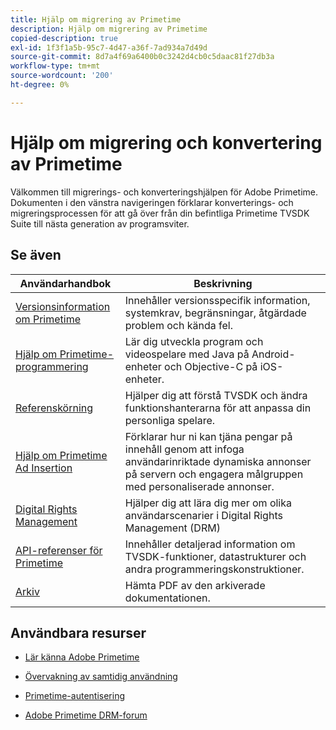 ```yaml
---
title: Hjälp om migrering av Primetime
description: Hjälp om migrering av Primetime
copied-description: true
exl-id: 1f3f1a5b-95c7-4d47-a36f-7ad934a7d49d
source-git-commit: 8d7a4f69a6400b0c3242d4cb0c5daac81f27db3a
workflow-type: tm+mt
source-wordcount: '200'
ht-degree: 0%

---
```


# Hjälp om migrering och konvertering av Primetime

Välkommen till migrerings- och konverteringshjälpen för Adobe Primetime. Dokumenten i den vänstra navigeringen förklarar konverterings- och migreringsprocessen för att gå över från din befintliga Primetime TVSDK Suite till nästa generation av programsviter.

## Se även

| Användarhandbok | Beskrivning |
|--- |--- |
| [Versionsinformation om Primetime](/help/release-notes/home.md) | Innehåller versionsspecifik information, systemkrav, begränsningar, åtgärdade problem och kända fel. |
| [Hjälp om Primetime-programmering](/help/programming/home.md) | Lär dig utveckla program och videospelare med Java på Android-enheter och Objective-C på iOS-enheter. |
| [Referenskörning](/help/android-reference-implementation/home.md) | Hjälper dig att förstå TVSDK och ändra funktionshanterarna för att anpassa din personliga spelare. |
| [Hjälp om Primetime Ad Insertion](/help/primetime-ad-insertion/home.md) | Förklarar hur ni kan tjäna pengar på innehåll genom att infoga användarinriktade dynamiska annonser på servern och engagera målgruppen med personaliserade annonser. |
| [Digital Rights Management](/help/digital-rights-management/home.md) | Hjälper dig att lära dig mer om olika användarscenarier i Digital Rights Management (DRM) |
| [API-referenser för Primetime](/help/reference/api-references.md) | Innehåller detaljerad information om TVSDK-funktioner, datastrukturer och andra programmeringskonstruktioner. |
| [Arkiv](https://helpx.adobe.com/primetime/archives.html) | Hämta PDF av den arkiverade dokumentationen. |

## Användbara resurser

* [Lär känna Adobe Primetime](https://www.adobe.com/in/marketing/primetime.html)

* [Övervakning av samtidig användning](https://tve.helpdocsonline.com/concurrency-monitoring-introduction)

* [Primetime-autentisering](https://tve.helpdocsonline.com/home)

* [Adobe Primetime DRM-forum](https://forums.adobe.com/community/adobe_access)

